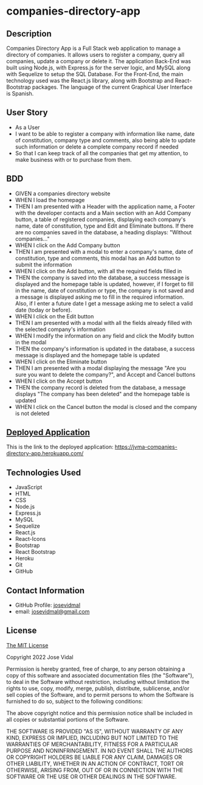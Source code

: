 # companies-directory-app

## Description

Companies Directory App is a Full Stack web application to manage a directory of companies. It allows users to register a company, query all companies, update a company or delete it. The application Back-End was built using Node.js, with Express.js for the server logic, and MySQL along with Sequelize to setup the SQL Database. For the Front-End, the main technology used was the React.js library, along with Bootstrap and React-Bootstrap packages. The language of the current Graphical User Interface is Spanish.

## User Story

- As a User
- I want to be able to register a company with information like name, date of constitution, company type and comments, also being able to update such information or delete a complete company record if needed
- So that I can keep track of all the companies that get my attention, to make business with or to purchase from them. 

## BDD

- GIVEN a companies directory website
- WHEN I load the homepage
- THEN I am presented with a Header with the application name, a Footer with the developer contacts 
and a Main section with an Add Company button, a table of registered companies, displaying each company's name, date of constitution, type and Edit and Eliminate buttons.
If there are no companies saved in the database, a heading displays: "Without companies..."
- WHEN I click on the Add Company button
- THEN I am presented with a modal to enter a company's name, date of constitution, type and comments, this modal has an Add button to submit the information
- WHEN I click on the Add button, with all the required fields filled in
- THEN the company is saved into the database, a success message is displayed and the homepage table is updated,
however, if I forget to fill in the name, date of constitution or type, the company is not saved and a message is displayed asking me to fill in the required information.
Also, if I enter a future date I get a message asking me to select a valid date (today or before).
- WHEN I click on the Edit button
- THEN I am presented with a modal with all the fields already filled with the selected company's information
- WHEN I modify the information on any field and click the Modify button in the modal
- THEN the company's information is updated in the database, a success message is displayed and the homepage table is updated
- WHEN I click on the Eliminate button
- THEN I am presented with a modal displaying the message "Are you sure you want to delete the company?", and Accept and Cancel buttons
- WHEN I click on the Accept button
- THEN the company record is deleted from the database, a message displays "The company has been deleted" and the homepage table is updated
- WHEN I click on the Cancel button the modal is closed and the company is not deleted


## [Deployed Application](https://jvma-companies-directory-app.herokuapp.com/)

This is the link to the deployed application: https://jvma-companies-directory-app.herokuapp.com/

## Technologies Used

* JavaScript
* HTML
* CSS
* Node.js
* Express.js
* MySQL
* Sequelize
* React.js
* React-Icons
* Bootstrap
* React Bootstrap
* Heroku
* Git
* GitHub

## Contact Information

* GitHub Profile: [josevidmal](https://github.com/josevidmal)
* email: josevidmal@gmail.com

## License

[The MIT License](https://www.mit.edu/~amini/LICENSE.md)

Copyright 2022 Jose Vidal

Permission is hereby granted, free of charge, to any person obtaining a copy of this software and associated documentation files (the "Software"), to deal in the Software without restriction, including without limitation the rights to use, copy, modify, merge, publish, distribute, sublicense, and/or sell copies of the Software, and to permit persons to whom the Software is furnished to do so, subject to the following conditions:
    
The above copyright notice and this permission notice shall be included in all copies or substantial portions of the Software.
    
THE SOFTWARE IS PROVIDED "AS IS", WITHOUT WARRANTY OF ANY KIND, EXPRESS OR IMPLIED, INCLUDING BUT NOT LIMITED TO THE WARRANTIES OF MERCHANTABILITY, FITNESS FOR A PARTICULAR PURPOSE AND NONINFRINGEMENT. IN NO EVENT SHALL THE AUTHORS OR COPYRIGHT HOLDERS BE LIABLE FOR ANY CLAIM, DAMAGES OR OTHER LIABILITY, WHETHER IN AN ACTION OF CONTRACT, TORT OR OTHERWISE, ARISING FROM, OUT OF OR IN CONNECTION WITH THE SOFTWARE OR THE USE OR OTHER DEALINGS IN THE SOFTWARE.